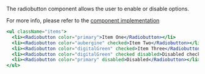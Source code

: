 The radiobutton component allows the user to enable or disable options.

For more info, please refer to the <a href="https://github.com/gazpachu/sugui/tree/master/src/components/radiobutton/index.jsx" target="_blank">component implementation</a>

<style>
  .items { list-style-type: none; padding: 0; }
  .items li { margin-right: 10px; display: inline-block; }
  .items li:last-child { margin-right: 0; }
</style>

```jsx
<ul className="items">
  <li><Radiobutton color="primary">Item One</Radiobutton></li>
  <li><Radiobutton color="aubergine" checked>Item Two</Radiobutton></li>
  <li><Radiobutton color="digitalGreen" checked>Item Three</Radiobutton></li>
  <li><Radiobutton color="digitalGreen" checked disabled>Disabled checked</Radiobutton></li>
  <li><Radiobutton color="primary" disabled>Disabled</Radiobutton></li>
</ul>
```
